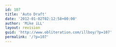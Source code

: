 ```yaml
---
id: 107
title: 'Auto Draft'
date: '2012-01-02T02:12:58+00:00'
author: 'Mike iLL'
layout: revision
guid: 'http://www.obliteration.com/illboy/?p=107'
permalink: '/?p=107'
---
```


